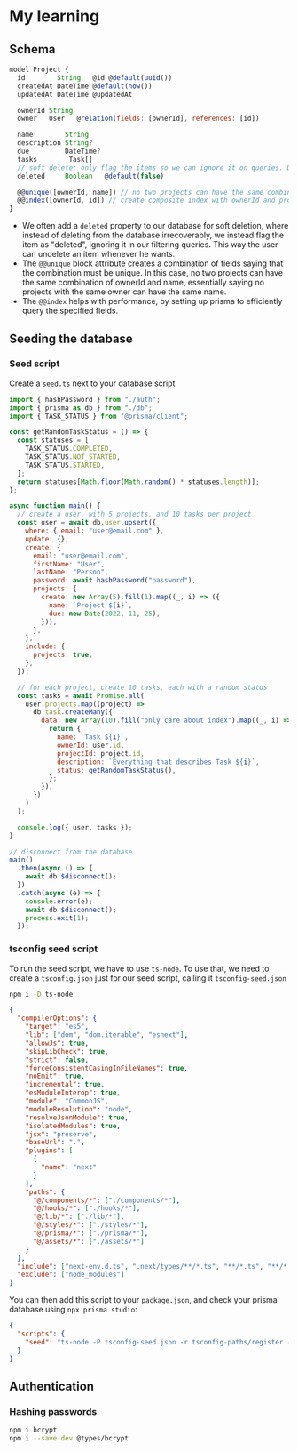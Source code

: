 # My learning

## Schema

```javascript
model Project {
  id        String   @id @default(uuid())
  createdAt DateTime @default(now())
  updatedAt DateTime @updatedAt

  ownerId String
  owner   User   @relation(fields: [ownerId], references: [id])

  name        String
  description String?
  due         DateTime?
  tasks        Task[]
  // soft delete: only flag the items so we can ignore it on queries. Don't actually delete
  deleted     Boolean   @default(false)

  @@unique([ownerId, name]) // no two projects can have the same combination of ownerId and name
  @@index([ownerId, id]) // create composite index with ownerId and project id
}
```

- We often add a `deleted` property to our database for soft deletion, where instead of deleting from the database irrecoverably, we instead flag the item as "deleted", ignoring it in our filtering queries. This way the user can undelete an item whenever he wants.
- The `@@unique` block attribute creates a combination of fields saying that the combination must be unique. In this case, no two projects can have the same combination of ownerId and name, essentially saying no projects with the same owner can have the same name.
- The `@@index` helps with performance, by setting up prisma to efficiently query the specified fields.

## Seeding the database

### Seed script

Create a `seed.ts` next to your database script

```javascript
import { hashPassword } from "./auth";
import { prisma as db } from "./db";
import { TASK_STATUS } from "@prisma/client";

const getRandomTaskStatus = () => {
  const statuses = [
    TASK_STATUS.COMPLETED,
    TASK_STATUS.NOT_STARTED,
    TASK_STATUS.STARTED,
  ];
  return statuses[Math.floor(Math.random() * statuses.length)];
};

async function main() {
  // create a user, with 5 projects, and 10 tasks per project
  const user = await db.user.upsert({
    where: { email: "user@email.com" },
    update: {},
    create: {
      email: "user@email.com",
      firstName: "User",
      lastName: "Person",
      password: await hashPassword("password"),
      projects: {
        create: new Array(5).fill(1).map((_, i) => ({
          name: `Project ${i}`,
          due: new Date(2022, 11, 25),
        })),
      },
    },
    include: {
      projects: true,
    },
  });

  // for each project, create 10 tasks, each with a random status
  const tasks = await Promise.all(
    user.projects.map((project) =>
      db.task.createMany({
        data: new Array(10).fill("only care about index").map((_, i) => {
          return {
            name: `Task ${i}`,
            ownerId: user.id,
            projectId: project.id,
            description: `Everything that describes Task ${i}`,
            status: getRandomTaskStatus(),
          };
        }),
      })
    )
  );

  console.log({ user, tasks });
}

// disconnect from the database
main()
  .then(async () => {
    await db.$disconnect();
  })
  .catch(async (e) => {
    console.error(e);
    await db.$disconnect();
    process.exit(1);
  });
```

### tsconfig seed script

To run the seed script, we have to use `ts-node`. To use that, we need to create a `tsconfig.json` just for our seed script, calling it `tsconfig-seed.json`

```bash
npm i -D ts-node
```

```json
{
  "compilerOptions": {
    "target": "es5",
    "lib": ["dom", "dom.iterable", "esnext"],
    "allowJs": true,
    "skipLibCheck": true,
    "strict": false,
    "forceConsistentCasingInFileNames": true,
    "noEmit": true,
    "incremental": true,
    "esModuleInterop": true,
    "module": "CommonJS",
    "moduleResolution": "node",
    "resolveJsonModule": true,
    "isolatedModules": true,
    "jsx": "preserve",
    "baseUrl": ".",
    "plugins": [
      {
        "name": "next"
      }
    ],
    "paths": {
      "@/components/*": ["./components/*"],
      "@/hooks/*": ["./hooks/*"],
      "@/lib/*": ["./lib/*"],
      "@/styles/*": ["./styles/*"],
      "@/prisma/*": ["./prisma/*"],
      "@/assets/*": ["./assets/*"]
    }
  },
  "include": ["next-env.d.ts", ".next/types/**/*.ts", "**/*.ts", "**/*.tsx"],
  "exclude": ["node_modules"]
}
```

You can then add this script to your `package.json`, and check your prisma database using `npx prisma studio`:

```json
{
  "scripts": {
    "seed": "ts-node -P tsconfig-seed.json -r tsconfig-paths/register --transpileOnly src/lib/seed.ts"
  }
}
```

## Authentication

### Hashing passwords

```bash
npm i bcrypt
npm i --save-dev @types/bcrypt
```
